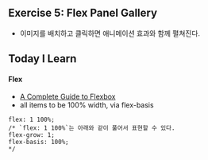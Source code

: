 ## Exercise 5: Flex Panel Gallery
- 이미지를 배치하고 클릭하면 애니메이션 효과와 함께 펼쳐진다.

## Today I Learn
#### Flex
- [A Complete Guide to Flexbox](https://css-tricks.com/snippets/css/a-guide-to-flexbox/)
- all items to be 100% width, via flex-basis 
```
flex: 1 100%;
/* `flex: 1 100%`는 아래와 같이 풀어서 표현할 수 있다. 
flex-grow: 1;
flex-basis: 100%;
*/
```

